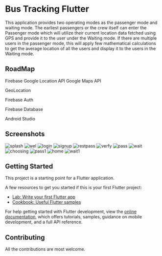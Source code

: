 # Bus Tracking Flutter

This application provides two operating modes as the passenger mode and waiting mode. The earliest passengers or the crew itself can enter the Passenger mode which will utilize their current location data fetched using GPS and provide it to the user under the Waiting mode. If there are multiple users in the passenger mode, this will apply few mathematical calculations to get the average location of all the users and display it to the users in the Waiting mode. 

## RoadMap
Firebase Google Location API Google Maps API

GeoLocation

Firebase Auth

Firebase Database

Android Studio

## Screenshots

![splash](https://user-images.githubusercontent.com/96004825/210489256-c7e9d5e4-c4b0-4ef3-91be-704bc3c11ebd.png)  ![wel](https://user-images.githubusercontent.com/96004825/210485432-08cbae0e-7542-4151-b293-27812db39d51.png) 
![login](https://user-images.githubusercontent.com/96004825/210487521-ca28eeb8-0115-4ca2-b8f4-76bd1cccf827.png) ![signup](https://user-images.githubusercontent.com/96004825/210487530-a5cfcb8b-c7fe-4cfc-a89a-a3479e5945bd.png)
![restpass](https://user-images.githubusercontent.com/96004825/210487567-ec780090-5a5e-412c-8136-33abfb580ec3.png)  ![verfy](https://user-images.githubusercontent.com/96004825/210488718-540ffb04-ac19-46ae-9852-28fc05f296e5.png)
![pass](https://user-images.githubusercontent.com/96004825/210488730-0e467fc0-02b6-4138-96a4-4c20449e3d9c.png)  ![wait](https://user-images.githubusercontent.com/96004825/210488741-ef2f6b2f-a59f-4e48-aebd-98a12f561852.png)
![choosing](https://user-images.githubusercontent.com/96004825/210488745-4049010d-68b6-4a7b-9bad-1e3de5bc55a9.png)  ![pass1](https://user-images.githubusercontent.com/96004825/210488750-4e67f26e-9c48-4d79-bc1b-42dc9f7be628.png)
![home](https://user-images.githubusercontent.com/96004825/210488751-d3af8d0c-2094-4f92-887b-6ba7dd7ebb05.png)  ![wait1](https://user-images.githubusercontent.com/96004825/210488763-8a3b4efe-9c70-46ed-abb4-7587327bcf88.png)



## Getting Started

This project is a starting point for a Flutter application.

A few resources to get you started if this is your first Flutter project:

- [Lab: Write your first Flutter app](https://docs.flutter.dev/get-started/codelab)
- [Cookbook: Useful Flutter samples](https://docs.flutter.dev/cookbook)

For help getting started with Flutter development, view the
[online documentation](https://docs.flutter.dev/), which offers tutorials,
samples, guidance on mobile development, and a full API reference.

## Contributing
All the contributions are most welcome.

